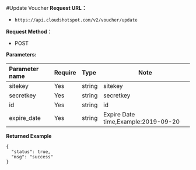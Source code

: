 #Update Voucher
**Request URL：**
- ` https://api.cloudshotspot.com/v2/voucher/update `
  
**Request Method：**
- POST 

**Parameters:** 

|Parameter name|Require|Type|Note|
|:----    |:---|:----- |-----   |
|sitekey |  Yes  |    string   |    sitekey   |
|secretkey |  Yes  |    string   |    secretkey   |
|id |  Yes  |    string   |    id   |
|expire_date |  Yes  |    string   |    Expire Date time,Example:2019-09-20  |

**Returned Example**

``` 
{
  "status": true,
  "msg": "success"
}

```

